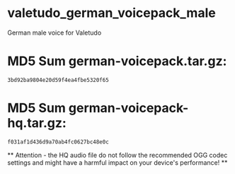 # valetudo_german_voicepack_male
German male voice for Valetudo

# MD5 Sum german-voicepack.tar.gz:
`3bd92ba9804e20d59f4ea4fbe5320f65`

# MD5 Sum german-voicepack-hq.tar.gz:
`f031af1d436d9a70ab4fc0627bc48e0c`

** Attention - the HQ audio file do not follow the recommended OGG codec settings and might have a harmful impact on your device's performance! **
